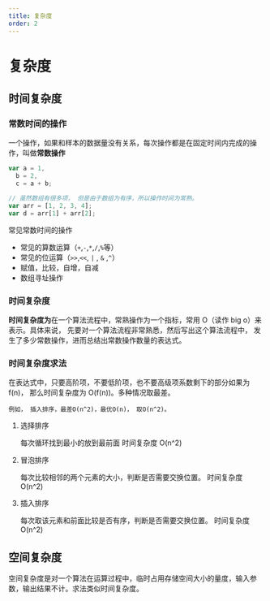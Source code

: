 ```yaml
---
title: 复杂度
order: 2
---
```


# 复杂度

## 时间复杂度

### 常数时间的操作

一个操作，如果和样本的数据量没有关系，每次操作都是在固定时间内完成的操作，叫做**常数操作**

```js | pure
var a = 1,
  b = 2,
  c = a + b;

// 虽然数组有很多项， 但是由于数组为有序，所以操作时间为常熟。
var arr = [1, 2, 3, 4];
var d = arr[1] + arr[2];
```

常见常数时间的操作

- 常见的算数运算（`+`,`-`,`*`,`/`,`%`等）
- 常见的位运算（`>>`,`<<`, `|` , `&` ,`^`）
- 赋值，比较，自增，自减
- 数组寻址操作

### 时间复杂度

**时间复杂度为**在一个算法流程中，常熟操作为一个指标，常用 O（读作 big o）来表示。具体来说， 先要对一个算法流程非常熟悉，然后写出这个算法流程中， 发生了多少常数操作，进而总结出常数操作数量的表达式。

### 时间复杂度求法

在表达式中，只要高阶项，不要低阶项，也不要高级项系数剩下的部分如果为 f(n)， 那么时间复杂度为 O(f(n))。多种情况取最差。

    例如， 插入排序，最差O(n^2)，最优O(n)， 取O(n^2)。

1. 选择排序

   每次循环找到最小的放到最前面
   时间复杂度 O(n^2)

2. 冒泡排序

   每次比较相邻的两个元素的大小，判断是否需要交换位置。
   时间复杂度 O(n^2)

3. 插入排序

   每次取该元素和前面比较是否有序，判断是否需要交换位置。
   时间复杂度 O(n^2)

## 空间复杂度

空间复杂度是对一个算法在运算过程中，临时占用存储空间大小的量度，输入参数，输出结果不计。求法类似时间复杂度。
